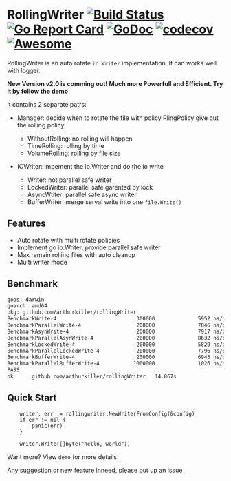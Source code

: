 # RollingWriter [![Build Status](https://travis-ci.org/arthurkiller/rollingWriter.svg?branch=master)](https://travis-ci.org/arthurkiller/rollingWriter) [![Go Report Card](https://goreportcard.com/badge/github.com/arthurkiller/rollingwriter)](https://goreportcard.com/report/github.com/arthurkiller/rollingwriter) [![GoDoc](https://godoc.org/github.com/arthurkiller/rollingWriter?status.svg)](https://godoc.org/github.com/arthurkiller/rollingWriter) [![codecov](https://codecov.io/gh/arthurkiller/rollingwriter/branch/master/graph/badge.svg)](https://codecov.io/gh/arthurkiller/rollingwriter)[![Awesome](https://cdn.rawgit.com/sindresorhus/awesome/d7305f38d29fed78fa85652e3a63e154dd8e8829/media/badge.svg)](https://github.com/avelino/awesome-go#logging)
RollingWriter is an auto rotate `io.Writer` implementation. It can works well with logger.

__New Version v2.0 is comming out! Much more Powerfull and Efficient. Try it by follow the demo__

it contains 2 separate patrs:
* Manager: decide when to rotate the file with policy
    RlingPolicy give out the rolling policy
    * WithoutRolling: no rolling will happen
    * TimeRolling: rolling by time
    * VolumeRolling: rolling by file size

* IOWriter: impement the io.Writer and do the io write
    * Writer: not parallel safe writer
    * LockedWriter: parallel safe garented by lock
    * AsyncWtiter: parallel safe async writer
    * BufferWriter: merge serval write into one `file.Write()`

## Features
* Auto rotate with multi rotate policies
* Implement go io.Writer, provide parallel safe writer
* Max remain rolling files with auto cleanup
* Multi writer mode

## Benchmark
```bash
goos: darwin
goarch: amd64
pkg: github.com/arthurkiller/rollingWriter
BenchmarkWrite-4                          300000              5952 ns/op               0 B/op          0 allocs/op
BenchmarkParallelWrite-4                  200000              7846 ns/op               0 B/op          0 allocs/op
BenchmarkAsynWrite-4                      200000              7917 ns/op           16324 B/op          1 allocs/op
BenchmarkParallelAsynWrite-4              200000              8632 ns/op           12513 B/op          1 allocs/op
BenchmarkLockedWrite-4                    200000              5829 ns/op               0 B/op          0 allocs/op
BenchmarkParallelLockedWrite-4            200000              7796 ns/op               0 B/op          0 allocs/op
BenchmarkBufferWrite-4                    200000              6943 ns/op            1984 B/op          4 allocs/op
BenchmarkParallelBufferWrite-4           1000000              1026 ns/op            7129 B/op          1 allocs/op
PASS
ok      github.com/arthurkiller/rollingWriter   14.867s
```

## Quick Start
```golang
	writer, err := rollingwriter.NewWriterFromConfig(&config)
	if err != nil {
		panic(err)
	}

	writer.Write([]byte("hello, world"))
```
Want more? View `demo` for more details.

Any suggestion or new feature inneed, please [put up an issue](https://github.com/arthurkiller/rollingWriter/issues/new)
